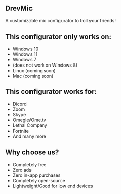## DrevMic
A customizable mic configurator to troll your friends!

## This configurator only works on:
- Windows 10
- Windows 11
- Windows 7
- (does not work on Windows 8)
- Linux (coming soon)
- Mac (coming soon)

## This configurator works for:
- Dicord
- Zoom
- Skype
- Omegle/Ome.tv
- Lethal Company
- Fortnite
- And many more

## Why choose us?
- Completely free
- Zero ads
- Zero in-app purchases
- Completely open-source
- Lightweight/Good for low end devices
